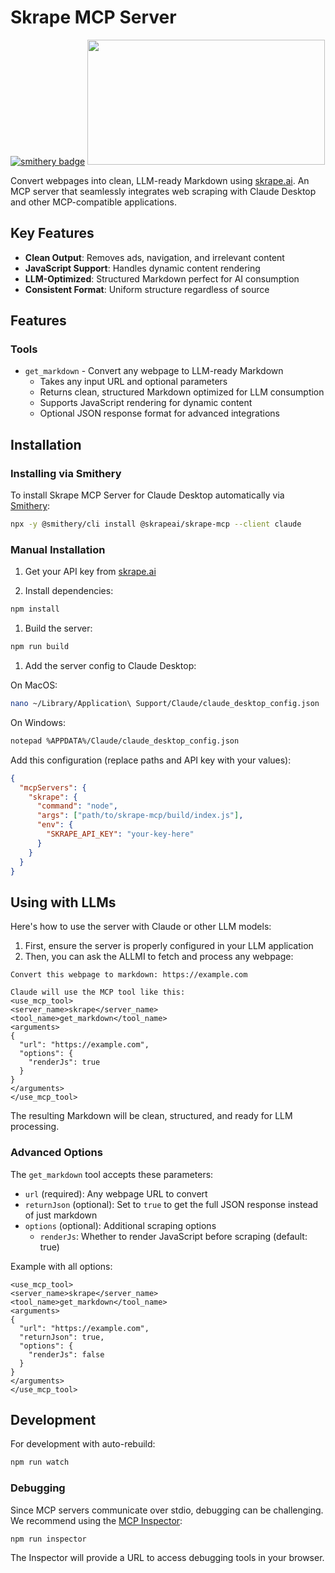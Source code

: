 # Skrape MCP Server

[![smithery badge](https://smithery.ai/badge/@skrapeai/skrape-mcp)](https://smithery.ai/server/@skrapeai/skrape-mcp)
<a href="https://glama.ai/mcp/servers/7i81qzgkzd">
<img width="380" height="200" src="https://glama.ai/mcp/servers/7i81qzgkzd/badge" />
</a>

Convert webpages into clean, LLM-ready Markdown using [skrape.ai](https://skrape.ai). An MCP server that seamlessly integrates web scraping with Claude Desktop and other MCP-compatible applications.

## Key Features

- **Clean Output**: Removes ads, navigation, and irrelevant content
- **JavaScript Support**: Handles dynamic content rendering
- **LLM-Optimized**: Structured Markdown perfect for AI consumption
- **Consistent Format**: Uniform structure regardless of source

## Features

### Tools

- `get_markdown` - Convert any webpage to LLM-ready Markdown
  - Takes any input URL and optional parameters
  - Returns clean, structured Markdown optimized for LLM consumption
  - Supports JavaScript rendering for dynamic content
  - Optional JSON response format for advanced integrations

## Installation

### Installing via Smithery

To install Skrape MCP Server for Claude Desktop automatically via [Smithery](https://smithery.ai/server/@skrapeai/skrape-mcp):

```bash
npx -y @smithery/cli install @skrapeai/skrape-mcp --client claude
```

### Manual Installation

1. Get your API key from [skrape.ai](https://skrape.ai)

1. Install dependencies:

```bash
npm install
```

1. Build the server:

```bash
npm run build
```

1. Add the server config to Claude Desktop:

On MacOS:

```bash
nano ~/Library/Application\ Support/Claude/claude_desktop_config.json
```

On Windows:

```bash
notepad %APPDATA%/Claude/claude_desktop_config.json
```

Add this configuration (replace paths and API key with your values):

```json
{
  "mcpServers": {
    "skrape": {
      "command": "node",
      "args": ["path/to/skrape-mcp/build/index.js"],
      "env": {
        "SKRAPE_API_KEY": "your-key-here"
      }
    }
  }
}
```

## Using with LLMs

Here's how to use the server with Claude or other LLM models:

1. First, ensure the server is properly configured in your LLM application
2. Then, you can ask the ALLMI to fetch and process any webpage:

```
Convert this webpage to markdown: https://example.com

Claude will use the MCP tool like this:
<use_mcp_tool>
<server_name>skrape</server_name>
<tool_name>get_markdown</tool_name>
<arguments>
{
  "url": "https://example.com",
  "options": {
    "renderJs": true
  }
}
</arguments>
</use_mcp_tool>
```

The resulting Markdown will be clean, structured, and ready for LLM processing.

### Advanced Options

The `get_markdown` tool accepts these parameters:

- `url` (required): Any webpage URL to convert
- `returnJson` (optional): Set to `true` to get the full JSON response instead of just markdown
- `options` (optional): Additional scraping options
  - `renderJs`: Whether to render JavaScript before scraping (default: true)

Example with all options:

```
<use_mcp_tool>
<server_name>skrape</server_name>
<tool_name>get_markdown</tool_name>
<arguments>
{
  "url": "https://example.com",
  "returnJson": true,
  "options": {
    "renderJs": false
  }
}
</arguments>
</use_mcp_tool>
```

## Development

For development with auto-rebuild:

```bash
npm run watch
```

### Debugging

Since MCP servers communicate over stdio, debugging can be challenging. We recommend using the [MCP Inspector](https://github.com/modelcontextprotocol/inspector):

```bash
npm run inspector
```

The Inspector will provide a URL to access debugging tools in your browser.
